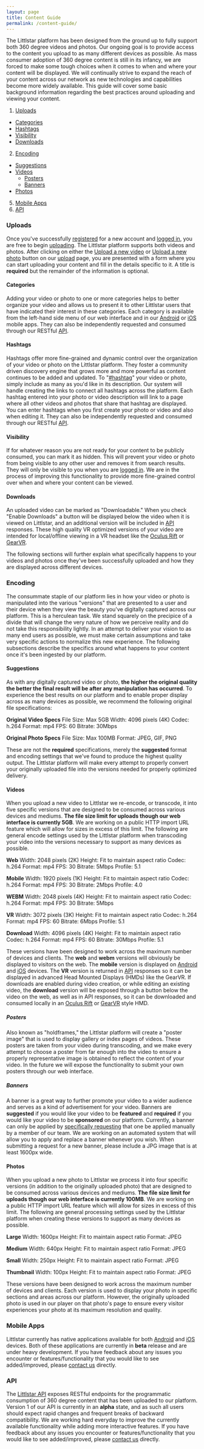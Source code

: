 ```yaml
---
layout: page
title: Content Guide
permalink: /content-guide/
---
```


The Littlstar platform has been designed from the ground up to fully support both 360 degree videos and photos. Our ongoing goal is to provide access to the content you upload to as many different devices as possible. As mass consumer adoption of 360 degree content is still in its infancy, we are forced to make some tough choices when it comes to when and where your content will be displayed. We will continually strive to expand the reach of your content across our network as new technologies and capabilities become more widely available. This guide will cover some basic background information regarding the best practices around uploading and viewing your content.

1. <a href="#uploads">Uploads</a>
- <a href="#categories">Categories</a>
- <a href="#hashtags">Hashtags</a>
- <a href="#visibility">Visibility</a>
- <a href="#downloads">Downloads</a>
2. <a href="#encoding">Encoding</a>
- <a href="#suggestions">Suggestions</a>
- <a href="#videos">Videos</a>
  - <a href="#posters">Posters</a>
  - <a href="#banners">Banners</a>
- <a href="#photos">Photos</a>
5. <a href="#mobile-apps">Mobile Apps</a>
6. <a href="#api">API</a>

### Uploads

Once you've successfully [registered](https://littlstar.com/register) for a new account and [logged in](https://littlstar.com/login), you are free to begin [uploading](https://littlstar.com/upload). The Littlstar platform supports both videos and photos. After clicking on either the [Upload a new video](https://littlstar.com/videos/new) or [Upload a new photo](https://littlstar.com/photos/new) button on our [upload](https://littlstar.com/upload) page, you are presented with a form where you can start uploading your content and fill in the details specific to it. A title is **required** but the remainder of the information is optional.

#### Categories

Adding your video or photo to one or more categories helps to better organize your video and allows us to present it to other Littlstar users that have indicated their interest in these categories. Each category is available from the left-hand side menu of our web interface and in our [Android](https://play.google.com/store/apps/details?id=com.littlstar.android) or [iOS](https://itunes.apple.com/app/id964433932) mobile apps. They can also be independently requested and consumed through our RESTful [API](http://developer.littlstar.com/docs/#categories).

#### Hashtags

Hashtags offer more fine-grained and dynamic control over the organization of your video or photo on the Littlstar platform. They foster a community driven discovery engine that grows more and more powerful as content continues to be added and updated. To "[#hashtag](https://en.wikipedia.org/wiki/Hashtag)" your video or photo, simply include as many as you'd like in its description. Our system will handle creating the links to connect all hashtags across the platform. Each hashtag entered into your photo or video description will link to a page where all other videos and photos that share that hashtag are displayed. You can enter hashtags when you first create your photo or video and also when editing it. They can also be independently requested and consumed through our RESTful [API](http://developer.littlstar.com/docs/#hashtags).

#### Visibility

If for whatever reason you are not ready for your content to be publicly consumed, you can mark it as hidden. This will prevent your video or photo from being visible to any other user and removes it from search results. They will only be visible to you when you are [logged in](https://littlstar.com/login). We are in the process of improving this functionality to provide more fine-grained control over when and where your content can be viewed.

#### Downloads

An uploaded video can be marked as "Downloadable." When you check "Enable Downloads" a button will be displayed below the video when it is viewed on Littlstar, and an additional version will be included in [API](http://developer.littlstar.com/docs/#videos) responses. These high quality VR optimized versions of your video are intended for local/offline viewing in a VR headset like the [Oculus Rift](https://www.oculus.com/) or [GearVR](http://www.samsung.com/global/microsite/gearvr/index.html).

The following sections will further explain what specifically happens to your videos and photos once they've been successfully uploaded and how they are displayed across different devices.

### Encoding

The consummate staple of our platform lies in how your video or photo is manipulated into the various "versions" that are presented to a user and their device when they view the beauty you've digitally captured across our platform. This is a herculean task. We stand squarely on the precipice of a divide that will change the very nature of how we perceive reality and do not take this responsibility lightly. In an attempt to deliver your vision to as many end users as possible, we must make certain assumptions and take very specific actions to normalize this new experience. The following subsections describe the specifics around what happens to your content once it's been ingested by our platform.

#### Suggestions

As with any digitally captured video or photo, **the higher the original quality the better the final result will be after any manipulation has occurred**. To experience the best results on our platform and to enable proper display across as many devices as possible, we recommend the following original file specifications:

**Original Video Specs**
File Size: Max 5GB
Width: 4096 pixels (4K)
Codec: h.264
Format: mp4
FPS: 60
Bitrate: 30Mbps

**Original Photo Specs**
File Size: Max 100MB
Format: JPEG, GIF, PNG

These are not the **required** specifications, merely the **suggested** format and encoding settings that we've found to produce the highest quality output. The Littlstar platform will make every attempt to properly convert your originally uploaded file into the versions needed for properly optimized delivery.

#### Videos

When you upload a new video to Littlstar we re-encode, or transcode, it into five specific versions that are designed to be consumed across various devices and mediums. **The file size limit for uploads though our web interface is currently 5GB**. We are working on a public HTTP import URL feature which will allow for sizes in excess of this limit. The following are general encode settings used by the Littlstar platform when transcoding your video into the versions necessary to support as many devices as possible.

**Web**
Width: 2048 pixels (2K)
Height: Fit to maintain aspect ratio
Codec: h.264
Format: mp4
FPS: 30
Bitrate: 5Mbps
Profile: 5.1

**Mobile**
Width: 1920 pixels (1K)
Height: Fit to maintain aspect ratio
Codec: h.264
Format: mp4
FPS: 30
Bitrate: 2Mbps
Profile: 4.0

**WEBM**
Width: 2048 pixels (4K)
Height: Fit to maintain aspect ratio
Codec: h.264
Format: mp4
FPS: 30
Bitrate: 5Mbps

**VR**
Width: 3072 pixels (3K)
Height: Fit to maintain aspect ratio
Codec: h.264
Format: mp4
FPS: 60
Bitrate: 6Mbps
Profile: 5.1

**Download**
Width: 4096 pixels (4K)
Height: Fit to maintain aspect ratio
Codec: h.264
Format: mp4
FPS: 60
Bitrate: 30Mbps
Profile: 5.1

These versions have been designed to work across the maximum number of devices and clients. The **web** and **webm** versions will obviously be displayed to visitors on the web. The **mobile** version is displayed on [Android](https://play.google.com/store/apps/details?id=com.littlstar.android) and [iOS](https://itunes.apple.com/app/id964433932) devices. The **VR** version is returned in [API](http://developer.littlstar.com/docs/#videos) responses so it can be displayed in advanced Head Mounted Displays (HMDs) like the GearVR. If downloads are enabled during video creation, or while editing an existing video, the **download** version will be exposed through a button below the video on the web, as well as in API responses, so it can be downloaded and consumed locally in an [Oculus Rift](https://www.oculus.com/) or [GearVR](http://www.samsung.com/global/microsite/gearvr/index.html) style HMD.

##### Posters

Also known as "holdframes," the Littlstar platform will create a "poster image" that is used to display gallery or index pages of videos. These posters are taken from your video during transcoding, and we make every attempt to choose a poster from far enough into the video to ensure a properly representative image is obtained to reflect the content of your video. In the future we will expose the functionality to submit your own posters through our web interface.

##### Banners

A banner is a great way to further promote your video to a wider audience and serves as a kind of advertisement for your video. Banners are **suggested** if you would like your video to be **featured** and **required** if you would like your video to be **sponsored** on our platform. Currently, a banner can only be applied by [specifically requesting](mailto:support@littlstar.com?subject=VIdeo%20Banner%20Request) that one be applied manually by a member of our team. We are working on an automated system that will allow you to apply and replace a banner whenever you wish. When submitting a request for a new banner, please include a JPG image that is at least 1600px wide.

#### Photos

When you upload a new photo to Littlstar we process it into four specific versions (in addition to the originally uploaded photo) that are designed to be consumed across various devices and mediums. **The file size limit for uploads though our web interface is currently 100MB**. We are working on a public HTTP import URL feature which will allow for sizes in excess of this limit. The following are general processing settings used by the Littlstar platform when creating these versions to support as many devices as possible.

**Large**
Width: 1600px
Height: Fit to maintain aspect ratio
Format: JPEG

**Medium**
Width: 640px
Height: Fit to maintain aspect ratio
Format: JPEG

**Small**
Width: 250px
Height: Fit to maintain aspect ratio
Format: JPEG

**Thumbnail**
Width: 100px
Height: Fit to maintain aspect ratio
Format: JPEG

These versions have been designed to work across the maximum number of devices and clients. Each version is used to display your photo in specific sections and areas across our platform. However, the originally uploaded photo is used in our player on that photo's page to ensure every visitor experiences your photo at its maximum resolution and quality.

### Mobile Apps

Littlstar currently has native applications available for both [Android](https://play.google.com/store/apps/details?id=com.littlstar.android) and [iOS](https://itunes.apple.com/app/id964433932) devices. Both of these applications are currently in **beta** release and are under heavy development. If you have feedback about any issues you encounter or features/functionality that you would like to see added/improved, please [contact us](mailto:support@littlstar.com?subject=Mobile%20App%20Feedback) directly.

### API

The [Littlstar API](http://developer.littlstar.com/docs) exposes RESTful endpoints for the programmatic consumption of 360 degree content that has been uploaded to our platform. Version 1 of our API is currently in an **alpha** state, and as such all users should expect rapid changes and frequent breaks of backward compatibility. We are working hard everyday to improve the currently available functionality while adding more interactive features. If you have feedback about any issues you encounter or features/functionality that you would like to see added/improved, please [contact us](mailto:support@littlstar.com?subject=API%20Feedback) directly.
